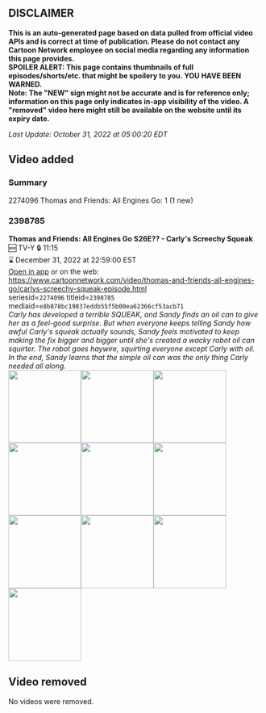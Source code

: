 ## DISCLAIMER
**This is an auto-generated page based on data pulled from official video APIs and is correct at time of publication. Please do not contact any Cartoon Network employee on social media regarding any information this page provides.**  
**SPOILER ALERT: This page contains thumbnails of full episodes/shorts/etc. that might be spoilery to you. YOU HAVE BEEN WARNED.**  
**Note: The "NEW" sign might not be accurate and is for reference only; information on this page only indicates in-app visibility of the video. A "removed" video here might still be available on the website until its expiry date.**  

_Last Update: October 31, 2022 at 05:00:20 EDT_
## Video added
### Summary
2274096 Thomas and Friends: All Engines Go: 1 (1 new)  
### 2398785
**Thomas and Friends: All Engines Go S26E?? - Carly's Screechy Squeak**  
🆕 TV-Y 🔒 11:15  
⌛ December 31, 2022 at 22:59:00 EST  
[Open in app](https://cnvideo.sercomkc.org/redirector.html?type=cnapp&seriesid=1000000000093702&titleid=2398785&mediaid=e8b878bc19837eddb55f5b00ea62366cf53acb71) or on the web: https://www.cartoonnetwork.com/video/thomas-and-friends-all-engines-go/carlys-screechy-squeak-episode.html  
seriesid=`2274096` titleid=`2398785` mediaid=`e8b878bc19837eddb55f5b00ea62366cf53acb71`  
_Carly has developed a terrible SQUEAK, and Sandy finds an oil can to give her as a feel-good surprise. But when everyone keeps telling Sandy how awful Carly's squeak actually sounds, Sandy feels motivated to keep making the fix bigger and bigger until she's created a wacky robot oil can squirter. The robot goes haywire, squirting everyone except Carly with oil. In the end, Sandy learns that the simple oil can was the only thing Carly needed all along._  
<a href="https://s3.amazonaws.com/cartoonorchestrator/2398785_001_1280x720.jpg"><img src="https://s3.amazonaws.com/cartoonorchestrator/2398785_001_640x360.jpg" height="144px" /></a><a href="https://s3.amazonaws.com/cartoonorchestrator/2398785_002_1280x720.jpg"><img src="https://s3.amazonaws.com/cartoonorchestrator/2398785_002_640x360.jpg" height="144px" /></a><a href="https://s3.amazonaws.com/cartoonorchestrator/2398785_003_1280x720.jpg"><img src="https://s3.amazonaws.com/cartoonorchestrator/2398785_003_640x360.jpg" height="144px" /></a><a href="https://s3.amazonaws.com/cartoonorchestrator/2398785_004_1280x720.jpg"><img src="https://s3.amazonaws.com/cartoonorchestrator/2398785_004_640x360.jpg" height="144px" /></a><a href="https://s3.amazonaws.com/cartoonorchestrator/2398785_005_1280x720.jpg"><img src="https://s3.amazonaws.com/cartoonorchestrator/2398785_005_640x360.jpg" height="144px" /></a><a href="https://s3.amazonaws.com/cartoonorchestrator/2398785_006_1280x720.jpg"><img src="https://s3.amazonaws.com/cartoonorchestrator/2398785_006_640x360.jpg" height="144px" /></a><a href="https://s3.amazonaws.com/cartoonorchestrator/2398785_007_1280x720.jpg"><img src="https://s3.amazonaws.com/cartoonorchestrator/2398785_007_640x360.jpg" height="144px" /></a><a href="https://s3.amazonaws.com/cartoonorchestrator/2398785_008_1280x720.jpg"><img src="https://s3.amazonaws.com/cartoonorchestrator/2398785_008_640x360.jpg" height="144px" /></a><a href="https://s3.amazonaws.com/cartoonorchestrator/2398785_009_1280x720.jpg"><img src="https://s3.amazonaws.com/cartoonorchestrator/2398785_009_640x360.jpg" height="144px" /></a><a href="https://s3.amazonaws.com/cartoonorchestrator/2398785_010_1280x720.jpg"><img src="https://s3.amazonaws.com/cartoonorchestrator/2398785_010_640x360.jpg" height="144px" /></a>
## Video removed
No videos were removed.  
